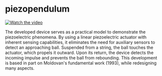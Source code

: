 # piezopendulum
[![Watch the video](https://raw.githubusercontent.com/username/repository/branch/path/to/thumbnail.jpg)](https://raw.githubusercontent.com/username/repository/branch/path/to/video.mp4)



The developed device serves as a practical model to demonstrate the piezoelectric phenomena.
By using a linear piezoelectric actuator with inherent sensing capabilities, it eliminates the need
for auxiliary sensors to detect an approaching ball. Suspended from a string, the ball touches
the actuator, which propels it outward. Upon its return, the device detects the incoming impulse
and prevents the ball from rebounding. This development is based in part on Moldovan's fundamental work (1993), 
while redesigning many aspects.

